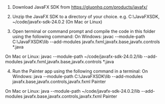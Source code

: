 1. Download JavaFX SDK from https://gluonhq.com/products/javafx/

2. Unzip the JavaFX SDK to a directory of your choice. e.g. C:\JavaFXSDK, ~/code/javafx-sdk-24.0.2 (On Mac or Linux)

3. Open terminal or command prompt and compile the code in this folder using the following command:
On Windows:
javac --module-path C:\JavaFXSDK\lib --add-modules javafx.fxml,javafx.base,javafx.controls *.java

On Mac or Linux:
javac --module-path ~/code/javafx-sdk-24.0.2/lib --add-modules javafx.fxml,javafx.base,javafx.controls *.java

4. Run the Painter app using the following command in a terminal:
On Windows:
java --module-path C:\JavaFXSDK\lib --add-modules javafx.base,javafx.controls,javafx.fxml Painter

On Mac or Linux:
java --module-path ~/code/javafx-sdk-24.0.2/lib --add-modules javafx.base,javafx.controls,javafx.fxml Painter

